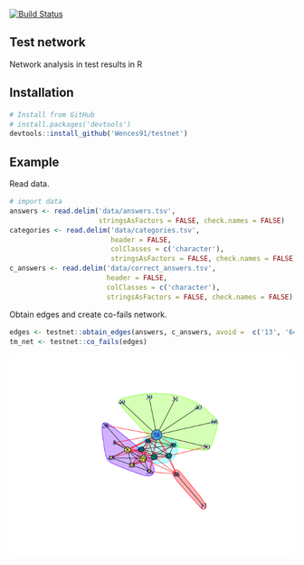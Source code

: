 
[![Build
Status](https://travis-ci.org/Wences91/testnet.svg?branch=master)](https://travis-ci.org/Wences91/testnet)

## Test network

Network analysis in test results in R

## Installation

``` r
# Install from GitHub
# install.packages('devtools')
devtools::install_github('Wences91/testnet')
```

## Example

Read data.

``` r
# import data
answers <- read.delim('data/answers.tsv',
                      stringsAsFactors = FALSE, check.names = FALSE)
categories <- read.delim('data/categories.tsv',
                         header = FALSE,
                         colClasses = c('character'),
                         stringsAsFactors = FALSE, check.names = FALSE)
c_answers <- read.delim('data/correct_answers.tsv',
                        header = FALSE,
                        colClasses = c('character'),
                        stringsAsFactors = FALSE, check.names = FALSE)
```

Obtain edges and create co-fails
network.

``` r
edges <- testnet::obtain_edges(answers, c_answers, avoid =  c('13', '64', '47'))
tm_net <- testnet::co_fails(edges)
```

![](README_files/figure-gfm/unnamed-chunk-3-1.png)<!-- -->

